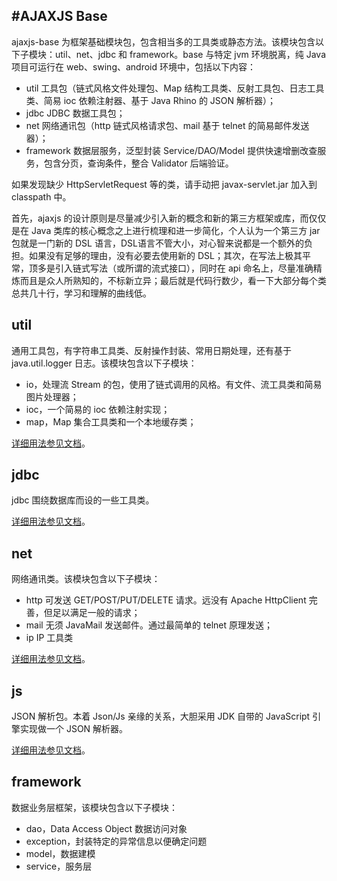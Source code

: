 #AJAXJS Base
------------
ajaxjs-base 为框架基础模块包，包含相当多的工具类或静态方法。该模块包含以下子模块：util、net、jdbc 和 framework。base 与特定 jvm 环境脱离，纯 Java 项目可运行在 web、swing、android 环境中，包括以下内容：

- util 工具包（链式风格文件处理包、Map 结构工具类、反射工具包、日志工具类、简易 ioc 依赖注射器、基于 Java Rhino 的 JSON 解析器）；
- jdbc JDBC 数据工具包；
- net 网络通讯包（http 链式风格请求包、mail 基于 telnet 的简易邮件发送器）；
- framework 数据层服务，泛型封装 Service/DAO/Model 提供快速增删改查服务，包含分页，查询条件，整合 Validator 后端验证。

如果发现缺少 HttpServletRequest 等的类，请手动把 javax-servlet.jar 加入到 classpath 中。

首先，ajaxjs 的设计原则是尽量减少引入新的概念和新的第三方框架或库，而仅仅是在 Java 类库的核心概念之上进行梳理和进一步简化，个人认为一个第三方 jar 包就是一门新的 DSL 语言，DSL语言不管大小，对心智来说都是一个额外的负担。如果没有足够的理由，没有必要去使用新的 DSL；其次，在写法上极其平常，顶多是引入链式写法（或所谓的流式接口），同时在 api 命名上，尽量准确精炼而且是众人所熟知的，不标新立异；最后就是代码行数少，看一下大部分每个类总共几十行，学习和理解的曲线低。

util
-----------
通用工具包，有字符串工具类、反射操作封装、常用日期处理，还有基于 java.util.logger 日志。该模块包含以下子模块：

- io，处理流 Stream 的包，使用了链式调用的风格。有文件、流工具类和简易图片处理器；
- ioc，一个简易的 ioc 依赖注射实现；
- map，Map 集合工具类和一个本地缓存类；

[详细用法参见文档](http://http://git.oschina.net/sp42/ajaxjs/tree/master/ajaxjs-base/src/com/ajaxjs/util?dir=1&filepath=ajaxjs-base%2Fsrc%2Fcom%2Fajaxjs%2Futil)。

jdbc
-----------
jdbc 围绕数据库而设的一些工具类。

[详细用法参见文档](http://git.oschina.net/sp42/ajaxjs/tree/master/ajaxjs-base/src/com/ajaxjs/jdbc?dir=1&filepath=ajaxjs-base%2Fsrc%2Fcom%2Fajaxjs%2Fjdbc)。

net
-----------
网络通讯类。该模块包含以下子模块：

- http 可发送 GET/POST/PUT/DELETE 请求。远没有 Apache HttpClient 完善，但足以满足一般的请求；
- mail 无须 JavaMail 发送邮件。通过最简单的 telnet 原理发送；
- ip IP 工具类

[详细用法参见文档](http://git.oschina.net/sp42/ajaxjs/tree/master/ajaxjs-base/src/com/ajaxjs/net?dir=1&filepath=ajaxjs-base%2Fsrc%2Fcom%2Fajaxjs%2Fnet)。

js
-------------
JSON 解析包。本着 Json/Js 亲缘的关系，大胆采用 JDK 自带的 JavaScript 引擎实现做一个 JSON 解析器。

[详细用法参见文档](http://git.oschina.net/sp42/ajaxjs/tree/master/ajaxjs-base/src/com/ajaxjs/js?dir=1&filepath=ajaxjs-base%2Fsrc%2Fcom%2Fajaxjs%2Fjs)。

framework
-----------
数据业务层框架，该模块包含以下子模块：
- dao，Data Access Object 数据访问对象
- exception，封装特定的异常信息以便确定问题
- model，数据建模
- service，服务层

